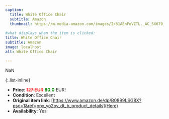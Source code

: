 ```yaml
---
caption:
  title: White Office Chair
  subtitle: Amazon
  thumbnail: https://m.media-amazon.com/images/I/81AEnFeVZTL._AC_SX679_.jpg
  
#what displays when the item is clicked:
title: White Office Chair
subtitle: Amazon
image: localhost
alt: White Office Chair

---
```

NaN

{:.list-inline} 
- **Price**: <span style="color:red"><del>127 EUR</del></span> <span style="color:green">**80.0**</span> EUR!
- **Condition**: Excellent
- **Original item link**: [https://www.amazon.de/dp/B0899LSG8X?psc=1&ref=ppx_yo2ov_dt_b_product_details](Here)
- **Availability**: Yes
